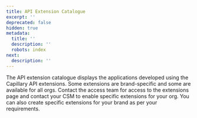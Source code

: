 ```yaml
---
title: API Extension Catalogue
excerpt: ''
deprecated: false
hidden: true
metadata:
  title: ''
  description: ''
  robots: index
next:
  description: ''
---
```

The API extension catalogue displays the applications developed using the Capillary API extensions. Some extensions are brand-specific and some are available for all orgs. Contact the access team for access to the extensions page and contact your CSM to enable specific extensions for your org. You can also create specific extensions for your brand as per your requirements.
